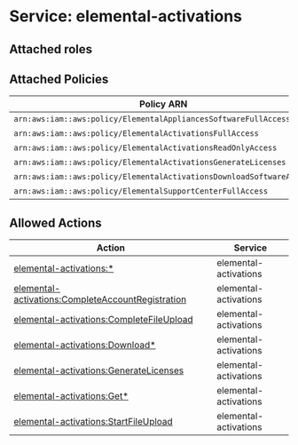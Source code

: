 # Service: elemental-activations

## Attached roles

## Attached Policies

| Policy ARN | Policy Name |
|------------|-------------|
| `arn:aws:iam::aws:policy/ElementalAppliancesSoftwareFullAccess` | [ElementalAppliancesSoftwareFullAccess](../policies.md#elementalappliancessoftwarefullaccess) |
| `arn:aws:iam::aws:policy/ElementalActivationsFullAccess` | [ElementalActivationsFullAccess](../policies.md#elementalactivationsfullaccess) |
| `arn:aws:iam::aws:policy/ElementalActivationsReadOnlyAccess` | [ElementalActivationsReadOnlyAccess](../policies.md#elementalactivationsreadonlyaccess) |
| `arn:aws:iam::aws:policy/ElementalActivationsGenerateLicenses` | [ElementalActivationsGenerateLicenses](../policies.md#elementalactivationsgeneratelicenses) |
| `arn:aws:iam::aws:policy/ElementalActivationsDownloadSoftwareAccess` | [ElementalActivationsDownloadSoftwareAccess](../policies.md#elementalactivationsdownloadsoftwareaccess) |
| `arn:aws:iam::aws:policy/ElementalSupportCenterFullAccess` | [ElementalSupportCenterFullAccess](../policies.md#elementalsupportcenterfullaccess) |

## Allowed Actions

| Action | Service |
|--------|---------|
| [elemental-activations:*](../actions.md#elemental-activations:all) | elemental-activations |
| [elemental-activations:CompleteAccountRegistration](../actions.md#elemental-activations:completeaccountregistration) | elemental-activations |
| [elemental-activations:CompleteFileUpload](../actions.md#elemental-activations:completefileupload) | elemental-activations |
| [elemental-activations:Download*](../actions.md#elemental-activations:downloadall) | elemental-activations |
| [elemental-activations:GenerateLicenses](../actions.md#elemental-activations:generatelicenses) | elemental-activations |
| [elemental-activations:Get*](../actions.md#elemental-activations:getall) | elemental-activations |
| [elemental-activations:StartFileUpload](../actions.md#elemental-activations:startfileupload) | elemental-activations |